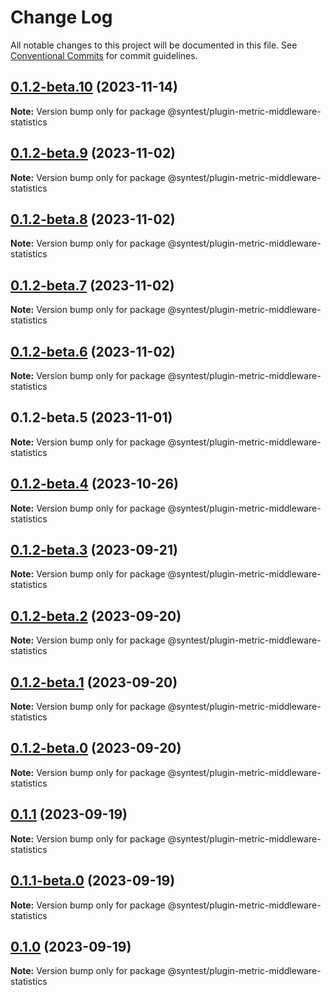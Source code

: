 # Change Log

All notable changes to this project will be documented in this file.
See [Conventional Commits](https://conventionalcommits.org) for commit guidelines.

## [0.1.2-beta.10](https://github.com/syntest-framework/syntest-framework/compare/@syntest/plugin-metric-middleware-statistics@0.1.2-beta.9...@syntest/plugin-metric-middleware-statistics@0.1.2-beta.10) (2023-11-14)

**Note:** Version bump only for package @syntest/plugin-metric-middleware-statistics

## [0.1.2-beta.9](https://github.com/syntest-framework/syntest-framework/compare/@syntest/plugin-metric-middleware-statistics@0.1.2-beta.8...@syntest/plugin-metric-middleware-statistics@0.1.2-beta.9) (2023-11-02)

**Note:** Version bump only for package @syntest/plugin-metric-middleware-statistics

## [0.1.2-beta.8](https://github.com/syntest-framework/syntest-framework/compare/@syntest/plugin-metric-middleware-statistics@0.1.2-beta.7...@syntest/plugin-metric-middleware-statistics@0.1.2-beta.8) (2023-11-02)

**Note:** Version bump only for package @syntest/plugin-metric-middleware-statistics

## [0.1.2-beta.7](https://github.com/syntest-framework/syntest-framework/compare/@syntest/plugin-metric-middleware-statistics@0.1.2-beta.6...@syntest/plugin-metric-middleware-statistics@0.1.2-beta.7) (2023-11-02)

**Note:** Version bump only for package @syntest/plugin-metric-middleware-statistics

## [0.1.2-beta.6](https://github.com/syntest-framework/syntest-framework/compare/@syntest/plugin-metric-middleware-statistics@0.1.2-beta.5...@syntest/plugin-metric-middleware-statistics@0.1.2-beta.6) (2023-11-02)

**Note:** Version bump only for package @syntest/plugin-metric-middleware-statistics

## 0.1.2-beta.5 (2023-11-01)

**Note:** Version bump only for package @syntest/plugin-metric-middleware-statistics

## [0.1.2-beta.4](https://github.com/syntest-framework/syntest-framework/compare/@syntest/plugin-metric-middleware-statistics@0.1.2-beta.3...@syntest/plugin-metric-middleware-statistics@0.1.2-beta.4) (2023-10-26)

**Note:** Version bump only for package @syntest/plugin-metric-middleware-statistics

## [0.1.2-beta.3](https://github.com/syntest-framework/syntest-framework/compare/@syntest/plugin-metric-middleware-statistics@0.1.2-beta.2...@syntest/plugin-metric-middleware-statistics@0.1.2-beta.3) (2023-09-21)

**Note:** Version bump only for package @syntest/plugin-metric-middleware-statistics

## [0.1.2-beta.2](https://github.com/syntest-framework/syntest-framework/compare/@syntest/plugin-metric-middleware-statistics@0.1.2-beta.1...@syntest/plugin-metric-middleware-statistics@0.1.2-beta.2) (2023-09-20)

**Note:** Version bump only for package @syntest/plugin-metric-middleware-statistics

## [0.1.2-beta.1](https://github.com/syntest-framework/syntest-framework/compare/@syntest/plugin-metric-middleware-statistics@0.1.2-beta.0...@syntest/plugin-metric-middleware-statistics@0.1.2-beta.1) (2023-09-20)

**Note:** Version bump only for package @syntest/plugin-metric-middleware-statistics

## [0.1.2-beta.0](https://github.com/syntest-framework/syntest-framework/compare/@syntest/plugin-metric-middleware-statistics@0.1.1...@syntest/plugin-metric-middleware-statistics@0.1.2-beta.0) (2023-09-20)

**Note:** Version bump only for package @syntest/plugin-metric-middleware-statistics

## [0.1.1](https://github.com/syntest-framework/syntest-framework/compare/@syntest/plugin-metric-middleware-statistics@0.1.1-beta.0...@syntest/plugin-metric-middleware-statistics@0.1.1) (2023-09-19)

**Note:** Version bump only for package @syntest/plugin-metric-middleware-statistics

## [0.1.1-beta.0](https://github.com/syntest-framework/syntest-framework/compare/@syntest/plugin-metric-middleware-statistics@0.1.0-beta.2...@syntest/plugin-metric-middleware-statistics@0.1.1-beta.0) (2023-09-19)

**Note:** Version bump only for package @syntest/plugin-metric-middleware-statistics

## [0.1.0](https://github.com/syntest-framework/syntest-framework/compare/@syntest/plugin-metric-middleware-statistics@0.1.0-beta.2...@syntest/plugin-metric-middleware-statistics@0.1.0) (2023-09-19)

**Note:** Version bump only for package @syntest/plugin-metric-middleware-statistics
